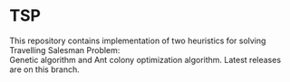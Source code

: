 # TSP
This repository contains implementation of two heuristics for solving Travelling Salesman Problem:  
Genetic algorithm and Ant colony optimization algorithm.
Latest releases are on this branch.
